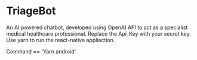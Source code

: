 # TriageBot
An AI powered chatbot, developed using OpenAI API to act as a specialist medical healthcare professional. 
Replace the Api_Key with your secret key.
Use yarn to run the react-native appliaction.

Command == 'Yarn android'
